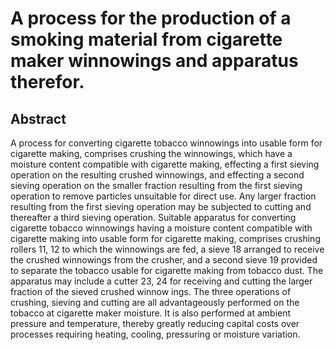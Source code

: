 # A process for the production of a smoking material from cigarette maker winnowings and apparatus therefor.

## Abstract
A process for converting cigarette tobacco winnowings into usable form for cigarette making, comprises crushing the winnowings, which have a moisture content compatible with cigarette making, effecting a first sieving operation on the resulting crushed winnowings, and effecting a second sieving operation on the smaller fraction resulting from the first sieving operation to remove particles unsuitable for direct use. Any larger fraction resulting from the first sieving operation may be subjected to cutting and thereafter a third sieving operation. Suitable apparatus for converting cigarette tobacco winnowings having a moisture content compatible with cigarette making into usable form for cigarette making, comprises crushing rollers 11, 12 to which the winnowings are fed, a sieve 18 arranged to receive the crushed winnowings from the crusher, and a second sieve 19 provided to separate the tobacco usable for cigarette making from tobacco dust. The apparatus may include a cutter 23, 24 for receiving and cutting the larger fraction of the sieved crushed winnow ings. The three operations of crushing, sieving and cutting are all advantageously performed on the tobacco at cigarette maker moisture. It is also performed at ambient pressure and temperature, thereby greatly reducing capital costs over processes requiring heating, cooling, pressuring or moisture variation.